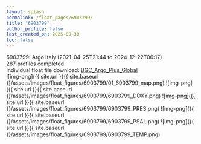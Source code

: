 ```yaml
---
layout: splash
permalink: /float_pages/6903799/
title: "6903799"
author_profile: false
last_created_on: 2025-09-30
toc: false
---
```

 
6903799: Argo Italy (2021-04-25T21:44 to 2024-12-22T06:17)\
287 profiles completed\
Individual float file download: [BGC_Argo_Plus_Global](https://ftp.soest.hawaii.edu/bgc_argo_plus/Individual_Floats/outliers_removed/6903799_Sprof_processed.nc)\
![img-png]({{ site.url }}{{ site.baseurl }}/assets/images/float_figures/6903799/01_6903799_map.png)
![img-png]({{ site.url }}{{ site.baseurl }}/assets/images/float_figures/6903799/6903799_DOXY.png)
![img-png]({{ site.url }}{{ site.baseurl }}/assets/images/float_figures/6903799/6903799_PRES.png)
![img-png]({{ site.url }}{{ site.baseurl }}/assets/images/float_figures/6903799/6903799_PSAL.png)
![img-png]({{ site.url }}{{ site.baseurl }}/assets/images/float_figures/6903799/6903799_TEMP.png)
